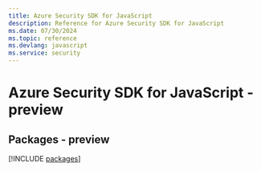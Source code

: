 ```yaml
---
title: Azure Security SDK for JavaScript
description: Reference for Azure Security SDK for JavaScript
ms.date: 07/30/2024
ms.topic: reference
ms.devlang: javascript
ms.service: security
---
```

# Azure Security SDK for JavaScript - preview
## Packages - preview
[!INCLUDE [packages](security-index.md)]